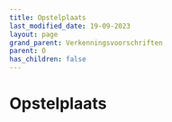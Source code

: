 ```yaml
---
title: Opstelplaats
last_modified_date: 19-09-2023
layout: page
grand_parent: Verkenningsvoorschriften
parent: O
has_children: false
---
```


Opstelplaats
============

